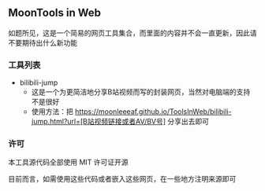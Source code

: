 ## MoonTools in Web

如题所见，这是一个简易的网页工具集合，而里面的内容并不会一直更新，因此请不要期待出什么新功能

### 工具列表

* bilibili-jump
  * 这是一个为更简洁地分享B站视频而写的封装网页，当然对电脑端的支持不是很好
  * 使用方法：把 https://moonleeeaf.github.io/ToolsInWeb/bilibili-jump.html?url=[B站视频链接或者AV/BV号] 分享出去即可

### 许可

本工具源代码全部使用 MIT 许可证开源

目前而言，如需使用这些代码或者嵌入这些网页，在一些地方注明来源即可

